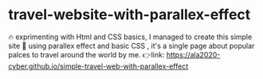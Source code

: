 # travel-website-with-parallex-effect

🔥 exprimenting with Html and CSS basics, I managed to create this simple site 💯 using parallex effect and basic CSS , it's a single page about popular palces to travel around the world by me.
👉link: https://ala2020-cyber.github.io/simple-travel-web-with-parallex-effect
